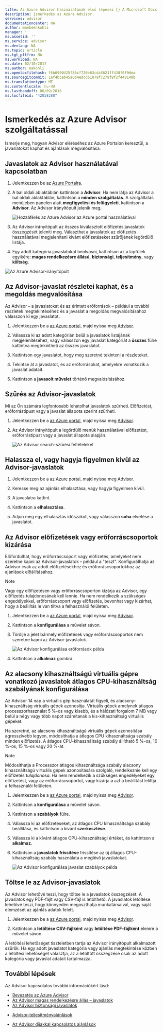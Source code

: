```yaml
---
title: Az Azure Advisor használatának első lépései |} A Microsoft Docs
description: Ismerkedés az Azure Advisor.
services: advisor
documentationcenter: NA
author: manbeenkohli
manager: ''
ms.assetid: ''
ms.service: advisor
ms.devlang: NA
ms.topic: article
ms.tgt_pltfrm: NA
ms.workload: NA
ms.date: 02/10/2017
ms.author: makohli
ms.openlocfilehash: f6b6900425f86cf720e63cda8621ff438f0f9dea
ms.sourcegitcommit: 1af4bceb45a0b4edcdb1079fc279f9f2f448140b
ms.translationtype: MT
ms.contentlocale: hu-HU
ms.lasthandoff: 08/09/2018
ms.locfileid: "42058388"
---
```

# <a name="get-started-with-azure-advisor"></a>Ismerkedés az Azure Advisor szolgáltatással

Ismerje meg, hogyan Advisor eléréséhez az Azure Portalon keresztül, a javaslatokat kaphat és ajánlások megvalósítása.

## <a name="get-advisor-recommendations"></a>Javaslatok az Advisor használatával kapcsolatban

1. Jelentkezzen be az [Azure Portalra](https://portal.azure.com).

2. A bal oldali ablaktáblán kattintson a **Advisor**.  Ha nem látja az Advisor a bal oldali ablaktáblán, kattintson a **minden szolgáltatás**.  A szolgáltatás menüjében panelen alatt **megfigyelési és felügyeleti**, kattintson a **Advisor**.
 Az Advisor irányítópult jelenik meg.

   ![Hozzáférés az Azure Advisor az Azure portal használatával](./media/advisor-get-started/advisor-portal-menu.png) 

4. Az Advisor irányítópult az összes kiválasztott előfizetés javaslatok összegzését jeleníti meg.  Választhat a javaslatok az előfizetés használatával megjeleníteni kívánt előfizetéseket szűrőjének legördülő listája.

5. Egy adott kategória javaslatokat beolvasni, kattintson az a lapfülek egyikére: **magas rendelkezésre állású**, **biztonsági**, **teljesítmény**, vagy **költség**. 

  ![Az Azure Advisor-irányítópult](./media/advisor-overview/advisor-dashboard.png)

## <a name="get-advisor-recommendation-details-and-implement-a-solution"></a>Az Advisor-javaslat részletei kaphat, és a megoldás megvalósítása

Az Advisor – a javaslatokat és az érintett erőforrások – például a további részletek megtekintéséhez és a javaslat a megoldás megvalósításához válasszon ki egy javaslatot.  

1. Jelentkezzen be a [az Azure portal](https://portal.azure.com), majd nyissa meg [Advisor](https://aka.ms/azureadvisordashboard).

2. Válassza ki az adott kategórián belül a javaslatok listájának megjelenítéséhez, vagy válasszon egy javaslat kategóriát a **összes** fülre kattintva megtekintheti az összes javaslatot.

3. Kattintson egy javaslatot, hogy meg szeretné tekinteni a részleteket.

4. Tekintse át a javaslatot, és az erőforrásokat, amelyekre vonatkozik a javaslat adatait.

5. Kattintson a **javasolt művelet** történő megvalósításához.

## <a name="filter-advisor-recommendations"></a>Szűrés az Advisor-javaslatok

Mi az Ön számára legfontosabb lehatolhat javaslatok szűrheti.  Előfizetést, erőforrástípust vagy a javaslat állapota szerint szűrheti.  

1. Jelentkezzen be a [az Azure portal](https://portal.azure.com), majd nyissa meg [Advisor](https://aka.ms/azureadvisordashboard).

2.  Az Advisor irányítópult a legördülő menük használatával előfizetést, erőforrástípust vagy a javaslat állapota alapján.

    ![Az Advisor search-szűrési feltételeket](./media/advisor-get-started/advisor-filters.png)

## <a name="postpone-or-dismiss-advisor-recommendations"></a>Halassza el, vagy hagyja figyelmen kívül az Advisor-javaslatok

1. Jelentkezzen be a [az Azure portal](https://portal.azure.com), majd nyissa meg [Advisor](https://aka.ms/azureadvisordashboard).

2. Keresse meg az ajánlás elhalasztása, vagy hagyja figyelmen kívül.

3. A javaslatra kattint.

4. Kattintson a **elhalasztása**. 

5. Adjon meg egy elhalasztás időszakot, vagy válasszon **soha** elvetése a javaslatot.

## <a name="exclude-subscriptions-or-resource-groups-from-advisor"></a>Az Advisor előfizetések vagy erőforráscsoportok kizárása

Előfordulhat, hogy erőforráscsoport vagy előfizetés, amelyeket nem szeretne kapni az Advisor-javaslatok – például a "teszt".  Konfigurálhatja az Advisor csak az adott előfizetésekhez és erőforráscsoportokhoz az ajánlások előállításához.

> [!NOTE]
> Vagy egy előfizetésen vagy erőforráscsoporton kizárja az Advisor, egy előfizetés tulajdonosának kell lennie.  Ha nem rendelkezik a szükséges engedélyekkel, erőforráscsoport vagy előfizetés, bevonhat vagy kizárhat, hogy a beállítás le van tiltva a felhasználói felületen.

1. Jelentkezzen be a [az Azure portal](https://portal.azure.com), majd nyissa meg [Advisor](https://aka.ms/azureadvisordashboard).

2. Kattintson a **konfigurálása** a művelet sávon.

3. Törölje a jelet bármely előfizetések vagy erőforráscsoportok nem szeretne kapni az Advisor-javaslatok.

    ![Az Advisor konfigurálása erőforrások példa](./media/advisor-get-started/advisor-configure-resources.png)

4. Kattintson a **alkalmaz** gombra.

## <a name="configure-the-average-cpu-utilization-rule-for-the-low-usage-virtual-machine-recommendation"></a>Az alacsony kihasználtságú virtuális gépre vonatkozó javaslatok átlagos CPU-kihasználtság szabályának konfigurálása

Az Advisor 14 nap a virtuális gép használatát figyeli, és alacsony-kihasználtság virtuális gépek azonosítja. Virtuális gépek amelynek átlagos processzorhasználat 5 %-os vagy kisebb, és a hálózati forgalom 7 MB vagy belül a négy vagy több napot számítanak a kis-kihasználtság virtuális gépeket.

Ha szeretné, az alacsony kihasználtságú virtuális gépek azonosítása agresszívebb legyen, módosíthatja a átlagos CPU kihasználtsága szabály minden előfizetés.  A átlagos CPU-kihasználtság szabály állítható 5 %-os, 10 %-os, 15 %-os vagy 20 %-át.

> [!NOTE]
> Módosíthatja a Processzor átlagos kihasználtsága szabály alacsony kihasználtságú virtuális gépek azonosítására szolgáló, rendelkeznie kell egy előfizetés *tulajdonosa*.  Ha nem rendelkezik a szükséges engedélyeket egy előfizetést, vagy az erőforráscsoportot, vagy kizárja a azt a beállítást letiltja a felhasználói felületen. 

1. Jelentkezzen be a [az Azure portal](https://portal.azure.com), majd nyissa meg [Advisor](https://aka.ms/azureadvisordashboard).

2. Kattintson a **konfigurálása** a művelet sávon.

3. Kattintson a **szabályok** fülre.

4. Válassza ki az előfizetéseket, az átlagos CPU kihasználtsága szabály beállítása, és kattintson a kívánt **szerkesztése**.

5. Válassza ki a kívánt átlagos CPU-kihasználtsági értéket, és kattintson a **alkalmaz**.

6. Kattintson a **javaslatok frissítése** frissítése az új átlagos CPU-kihasználtság szabály használata a meglévő javaslatokat. 

   ![Az Advisor konfigurálása javaslat szabályok példa](./media/advisor-get-started/advisor-configure-rules.png)

## <a name="download-your-advisor-recommendations"></a>Töltse le az Advisor-javaslatok

Az Advisor lehetővé teszi, hogy töltse le a javaslatok összegzését.  A javaslatok egy PDF-fájlt vagy CSV-fájl is letölthető.  A javaslatok letöltése lehetővé teszi, hogy könnyedén megoszthatja munkatársaival, vagy saját elemzését az ajánlás adatok felett.

1. Jelentkezzen be a [az Azure portal](https://portal.azure.com), majd nyissa meg [Advisor](https://aka.ms/azureadvisordashboard).

2. Kattintson a **letöltése CSV-fájlként** vagy **letöltése PDF-fájlként** elemre a művelet sávon.

A letöltési lehetőséget tiszteletben tartja az Advisor irányítópult alkalmazott szűrők.  Ha egy adott javaslatot kategória vagy ajánlás megtekintése közben a letöltési lehetőséget választja, az a letöltött összegzése csak az adott kategória vagy javaslat adatait tartalmazza. 

## <a name="next-steps"></a>További lépések

Az Advisor kapcsolatos további információkért lásd:
* [Bevezetés az Azure Advisor](advisor-overview.md)
* [Az Advisor magas rendelkezésre állás – javaslatok](advisor-high-availability-recommendations.md)
* [Az Advisor biztonsági javaslatok](advisor-security-recommendations.md)
-  [Advisor-teljesítményajánlások](advisor-performance-recommendations.md)
* [Az Advisor díjakkal kapcsolatos ajánlások](advisor-performance-recommendations.md)
